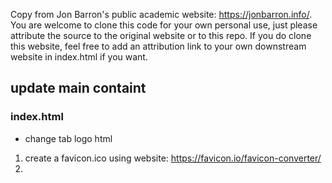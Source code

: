 Copy from Jon Barron's public academic website: https://jonbarron.info/. You are welcome to clone this code for your own personal use, just please attribute the source to the original website or to this repo. If you do clone this website, feel free to add an attribution link to your own downstream website in index.html if you want.
## update main containt
### index.html
- change tab logo html
1. create a favicon.ico using website: https://favicon.io/favicon-converter/
2. 
 

